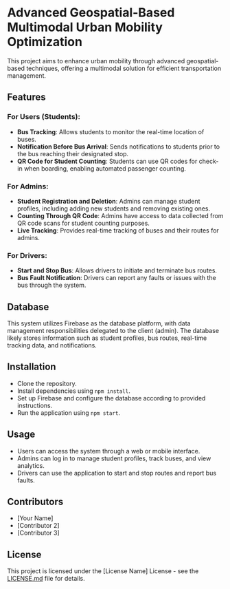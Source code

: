 # Advanced Geospatial-Based Multimodal Urban Mobility Optimization

This project aims to enhance urban mobility through advanced geospatial-based techniques, offering a multimodal solution for efficient transportation management.

## Features

### For Users (Students):

- **Bus Tracking**: Allows students to monitor the real-time location of buses.
- **Notification Before Bus Arrival**: Sends notifications to students prior to the bus reaching their designated stop.
- **QR Code for Student Counting**: Students can use QR codes for check-in when boarding, enabling automated passenger counting.

### For Admins:

- **Student Registration and Deletion**: Admins can manage student profiles, including adding new students and removing existing ones.
- **Counting Through QR Code**: Admins have access to data collected from QR code scans for student counting purposes.
- **Live Tracking**: Provides real-time tracking of buses and their routes for admins.

### For Drivers:

- **Start and Stop Bus**: Allows drivers to initiate and terminate bus routes.
- **Bus Fault Notification**: Drivers can report any faults or issues with the bus through the system.

## Database

This system utilizes Firebase as the database platform, with data management responsibilities delegated to the client (admin). The database likely stores information such as student profiles, bus routes, real-time tracking data, and notifications.

## Installation

- Clone the repository.
- Install dependencies using `npm install`.
- Set up Firebase and configure the database according to provided instructions.
- Run the application using `npm start`.

## Usage

- Users can access the system through a web or mobile interface.
- Admins can log in to manage student profiles, track buses, and view analytics.
- Drivers can use the application to start and stop routes and report bus faults.

## Contributors

- [Your Name]
- [Contributor 2]
- [Contributor 3]

## License

This project is licensed under the [License Name] License - see the [LICENSE.md](LICENSE.md) file for details.
